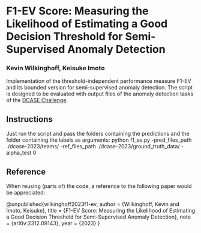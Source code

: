 # F1-EV Score: Measuring the Likelihood of Estimating a Good Decision Threshold for Semi-Supervised Anomaly Detection

### Kevin Wilkinghoff, Keisuke Imoto

Implementation of the threshold-independent performance measure F1-EV and its bounded version for semi-supervised anomaly detection. The script is designed to be evaluated with output files of the anomaly detection tasks of the [DCASE Challenge](https://dcase.community/challenge2023/task-first-shot-unsupervised-anomalous-sound-detection-for-machine-condition-monitoring).

## Instructions

Just run the script and pass the folders containing the predictions and the folder containing the labels as arguments:
python f1_ev.py -pred_files_path ./dcase-2023/teams/ -ref_files_path ./dcase-2023/ground_truth_data/ -alpha_test 0

## Reference

When reusing (parts of) the code, a reference to the following paper would be appreciated:

@unpublished{wilkinghoff2023f1-ev,
  author = {Wilkinghoff, Kevin and Imoto, Keisuke},
  title  = {F1-EV Score: Measuring the Likelihood of Estimating a Good Decision Threshold for Semi-Supervised Anomaly Detection},
  note   = {arXiv:2312.09143},
  year   = {2023}
}
